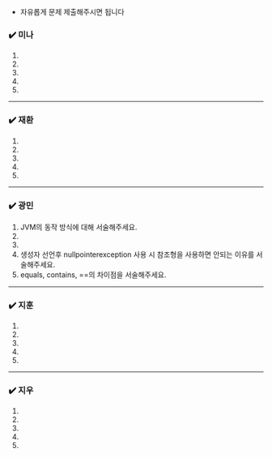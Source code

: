 - 자유롭게 문제 제출해주시면 됩니다
### ✔️ 미나
1. 
2. 
3. 
4. 
5.

***

### ✔️ 재환
1. 
2. 
3. 
4. 
5.

***

### ✔️ 광민
1. JVM의 동작 방식에 대해 서술해주세요.
2. 
3. 
4. 생성자 선언후 nullpointerexception 사용 시 참조형을 사용하면 안되는 이유를 서술해주세요.
5. equals, contains, ==의 차이점을 서술해주세요.

***

### ✔️ 지훈
1.
2.
3.
4.
5.

***

### ✔️ 지우
1.
2.
3.
4.
5.
